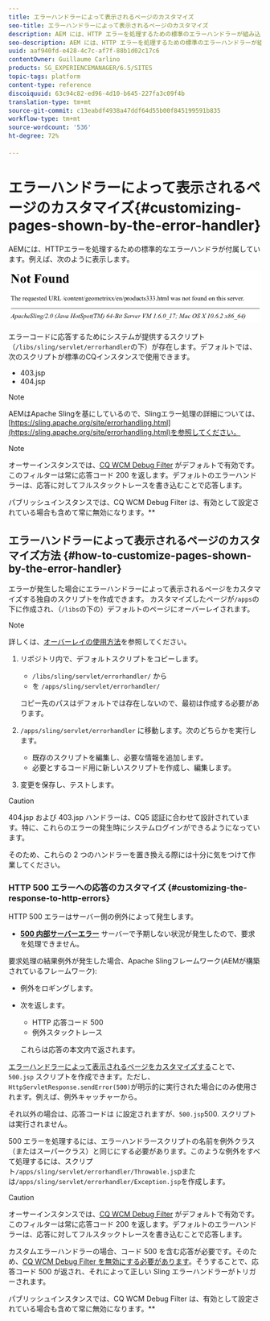 ```yaml
---
title: エラーハンドラーによって表示されるページのカスタマイズ
seo-title: エラーハンドラーによって表示されるページのカスタマイズ
description: AEM には、HTTP エラーを処理するための標準のエラーハンドラーが組み込まれています
seo-description: AEM には、HTTP エラーを処理するための標準のエラーハンドラーが組み込まれています
uuid: aaf940fd-e428-4c7c-af7f-88b1d02c17c6
contentOwner: Guillaume Carlino
products: SG_EXPERIENCEMANAGER/6.5/SITES
topic-tags: platform
content-type: reference
discoiquuid: 63c94c82-ed96-4d10-b645-227fa3c09f4b
translation-type: tm+mt
source-git-commit: c13eabdf4938a47ddf64d55b00f845199591b835
workflow-type: tm+mt
source-wordcount: '536'
ht-degree: 72%

---
```



# エラーハンドラーによって表示されるページのカスタマイズ{#customizing-pages-shown-by-the-error-handler}

AEMには、HTTPエラーを処理するための標準的なエラーハンドラが付属しています。例えば、次のように表示します。

![chlimage_1-67](assets/chlimage_1-67a.png)

エラーコードに応答するためにシステムが提供するスクリプト（`/libs/sling/servlet/errorhandler`の下）が存在します。デフォルトでは、次のスクリプトが標準のCQインスタンスで使用できます。

* 403.jsp
* 404.jsp

>[!NOTE]
>
>AEMはApache Slingを基にしているので、Slingエラー処理の詳細については、[https://sling.apache.org/site/errorhandling.html](https://sling.apache.org/site/errorhandling.html)を参照してください。

>[!NOTE]
>
>オーサーインスタンスでは、[CQ WCM Debug Filter](/help/sites-deploying/osgi-configuration-settings.md) がデフォルトで有効です。このフィルターは常に応答コード 200 を返します。デフォルトのエラーハンドラーは、応答に対してフルスタックトレースを書き込むことで応答します。
>
>パブリッシュインスタンスでは、CQ WCM Debug Filter は、有効として設定されている場合も含めて常に無効になります。**

## エラーハンドラーによって表示されるページのカスタマイズ方法  {#how-to-customize-pages-shown-by-the-error-handler}

エラーが発生した場合にエラーハンドラーによって表示されるページをカスタマイズする独自のスクリプトを作成できます。 カスタマイズしたページが`/apps`の下に作成され、（`/libs`の下の）デフォルトのページにオーバーレイされます。

>[!NOTE]
>
>詳しくは、[オーバーレイの使用方法](/help/sites-developing/overlays.md)を参照してください。

1. リポジトリ内で、デフォルトスクリプトをコピーします。

   * `/libs/sling/servlet/errorhandler/` から
   * を `/apps/sling/servlet/errorhandler/`

   コピー先のパスはデフォルトでは存在しないので、最初は作成する必要があります。

1. `/apps/sling/servlet/errorhandler` に移動します。次のどちらかを実行します。

   * 既存のスクリプトを編集し、必要な情報を追加します。
   * 必要とするコード用に新しいスクリプトを作成し、編集します。

1. 変更を保存し、テストします。

>[!CAUTION]
>
>404.jsp および 403.jsp ハンドラーは、CQ5 認証に合わせて設計されています。特に、これらのエラーの発生時にシステムログインができるようになっています。
>
>そのため、これらの 2 つのハンドラーを置き換える際には十分に気をつけて作業してください。

### HTTP 500 エラーへの応答のカスタマイズ  {#customizing-the-response-to-http-errors}

HTTP 500 エラーはサーバー側の例外によって発生します。

* **[500 内部サーバーエラー](https://www.w3.org/Protocols/rfc2616/rfc2616-sec10.html)**
サーバーで予期しない状況が発生したので、要求を処理できません。

要求処理の結果例外が発生した場合、Apache Slingフレームワーク(AEMが構築されているフレームワーク):

* 例外をロギングします。
* 次を返します。

   * HTTP 応答コード 500
   * 例外スタックトレース

   これらは応答の本文内で返されます。

[エラーハンドラーによって表示されるページをカスタマイズする](#how-to-customize-pages-shown-by-the-error-handler)ことで、`500.jsp` スクリプトを作成できます。ただし、`HttpServletResponse.sendError(500)`が明示的に実行された場合にのみ使用されます。例えば、例外キャッチャーから。

それ以外の場合は、応答コードは に設定されますが、`500.jsp`500.  スクリプトは実行されません。

500 エラーを処理するには、エラーハンドラースクリプトの名前を例外クラス（またはスーパークラス）と同じにする必要があります。このような例外をすべて処理するには、スクリプト`/apps/sling/servlet/errorhandler/Throwable.js`pまたは`/apps/sling/servlet/errorhandler/Exception.jsp`を作成します。

>[!CAUTION]
>
>オーサーインスタンスでは、[CQ WCM Debug Filter](/help/sites-deploying/osgi-configuration-settings.md) がデフォルトで有効です。このフィルターは常に応答コード 200 を返します。デフォルトのエラーハンドラーは、応答に対してフルスタックトレースを書き込むことで応答します。
>
>カスタムエラーハンドラーの場合、コード 500 を含む応答が必要です。そのため、[CQ WCM Debug Filter を無効にする必要があります](/help/sites-deploying/osgi-configuration-settings.md)。そうすることで、応答コード 500 が返され、それによって正しい Sling エラーハンドラーがトリガーされます。
>
>パブリッシュインスタンスでは、CQ WCM Debug Filter は、有効として設定されている場合も含めて常に無効になります。**

